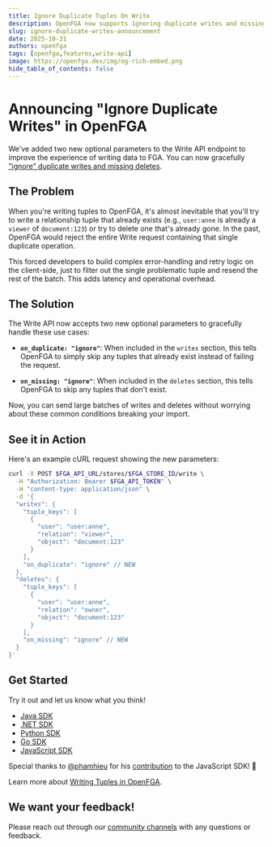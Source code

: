 ```yaml
---
title: Ignore Duplicate Tuples On Write
description: OpenFGA now supports ignoring duplicate writes and missing deletes, making data imports much easier and more efficient.
slug: ignore-duplicate-writes-announcement
date: 2025-10-31
authors: openfga
tags: [openfga,features,write-api]
image: https://openfga.dev/img/og-rich-embed.png
hide_table_of_contents: false
---
```


# Announcing "Ignore Duplicate Writes" in OpenFGA

We've added two new optional parameters to the Write API endpoint to improve the experience of writing data to FGA. You can now gracefully ["ignore" duplicate writes and missing deletes](https://openfga.dev/docs/getting-started/update-tuples#05-ignoring-duplicate-or-missing-tuples).

## The Problem

When you're writing tuples to OpenFGA, it's almost inevitable that you'll try to write a relationship tuple that already exists (e.g., `user:anne` is already a `viewer` of `document:123`) or try to delete one that's already gone. In the past, OpenFGA would reject the entire Write request containing that single duplicate operation.

This forced developers to build complex error-handling and retry logic on the client-side, just to filter out the single problematic tuple and resend the rest of the batch. This adds latency and operational overhead.

## The Solution

The Write API now accepts two new optional parameters to gracefully handle these use cases:

- **`on_duplicate: "ignore"`**: When included in the `writes` section, this tells OpenFGA to simply skip any tuples that already exist instead of failing the request.

- **`on_missing: "ignore"`**: When included in the `deletes` section, this tells OpenFGA to skip any tuples that don't exist.

Now, you can send large batches of writes and deletes without worrying about these common conditions breaking your import.

## See it in Action

Here's an example cURL request showing the new parameters:

```bash
curl -X POST $FGA_API_URL/stores/$FGA_STORE_ID/write \
  -H "Authorization: Bearer $FGA_API_TOKEN" \
  -H "content-type: application/json" \
  -d '{
  "writes": {
    "tuple_keys": [
      {
        "user": "user:anne",
        "relation": "viewer",
        "object": "document:123"
      }
    ],
    "on_duplicate": "ignore" // NEW
  },
  "deletes": {
    "tuple_keys": [
      {
        "user": "user:anne",
        "relation": "owner",
        "object": "document:123"
      }
    ],
    "on_missing": "ignore" // NEW
  }
}'
```

## Get Started

Try it out and let us know what you think!

- [Java SDK](https://github.com/openfga/java-sdk?tab=readme-ov-file#conflict-options-for-write-operations)
- [.NET SDK](https://github.com/openfga/dotnet-sdk?tab=readme-ov-file#conflict-options-for-write-operations)
- [Python SDK](https://github.com/openfga/python-sdk?tab=readme-ov-file#conflict-options-for-write-operations)
- [Go SDK](https://github.com/openfga/go-sdk?tab=readme-ov-file#conflict-options-for-write-operations)
- [JavaScript SDK](https://github.com/openfga/js-sdk?tab=readme-ov-file#conflict-options-for-write-operations)

Special thanks to [@phamhieu](https://github.com/phamhieu) for his [contribution](https://github.com/openfga/js-sdk/pull/276) to the JavaScript SDK! 🙏

Learn more about [Writing Tuples in OpenFGA](https://openfga.dev/docs/getting-started/update-tuples#05-ignoring-duplicate-or-missing-tuples).

## We want your feedback!

Please reach out through our [community channels](https://openfga.dev/docs/community) with any questions or feedback.